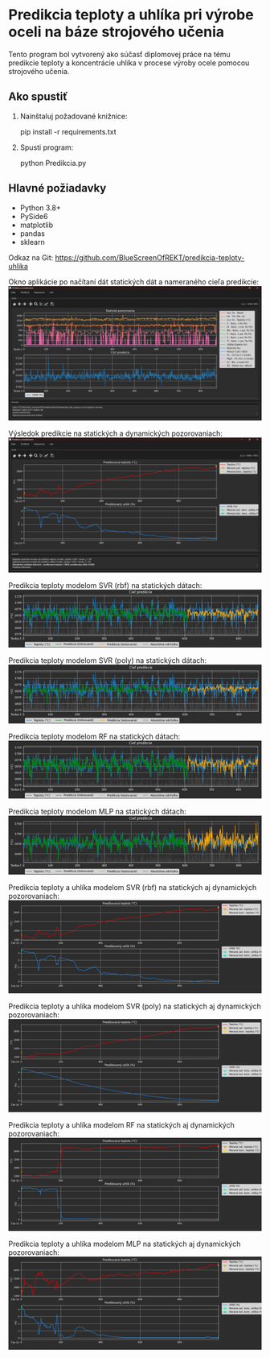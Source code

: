 # Predikcia teploty a uhlíka pri výrobe oceli na báze strojového učenia

Tento program bol vytvorený ako súčasť diplomovej práce na tému predikcie teploty a koncentrácie uhlíka v procese výroby ocele pomocou strojového učenia.

## Ako spustiť

1. Nainštaluj požadované knižnice:

	pip install -r requirements.txt

2. Spusti program:

	python Predikcia.py

## Hlavné požiadavky

- Python 3.8+
- PySide6
- matplotlib
- pandas
- sklearn

Odkaz na Git:
https://github.com/BlueScreenOfREKT/predikcia-teploty-uhlika

Okno aplikácie po načítaní dát statických dát a nameraného cieľa predikcie:
![image](./Obrázok1.png)

Výsledok predikcie na statických a dynamických pozorovaniach:
![image](./Obrázok2.png)

Predikcia teploty modelom SVR (rbf) na statických dátach:
![image](./Obrázok3.png)

Predikcia teploty modelom SVR (poly) na statických dátach:
![image](./Obrázok4.png)

Predikcia teploty modelom RF na statických dátach:
![image](./Obrázok5.png)

Predikcia teploty modelom MLP na statických dátach:
![image](./Obrázok6.png)

Predikcia teploty a uhlíka modelom SVR (rbf) na statických aj dynamických pozorovaniach:
![image](./Obrázok7.png)

Predikcia teploty a uhlíka modelom SVR (poly) na statických aj dynamických pozorovaniach:
![image](./Obrázok8.png)

Predikcia teploty a uhlíka modelom RF na statických aj dynamických pozorovaniach:
![image](./Obrázok9.png)

Predikcia teploty a uhlíka modelom MLP na statických aj dynamických pozorovaniach:
![image](./Obrázok10.png)
